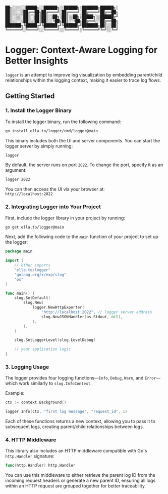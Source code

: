 ```
██╗░░░░░░█████╗░░██████╗░░██████╗░███████╗██████╗░
██║░░░░░██╔══██╗██╔════╝░██╔════╝░██╔════╝██╔══██╗
██║░░░░░██║░░██║██║░░██╗░██║░░██╗░█████╗░░██████╔╝
██║░░░░░██║░░██║██║░░╚██╗██║░░╚██╗██╔══╝░░██╔══██╗
███████╗╚█████╔╝╚██████╔╝╚██████╔╝███████╗██║░░██║
╚══════╝░╚════╝░░╚═════╝░░╚═════╝░╚══════╝╚═╝░░╚═╝
```

# Logger: Context-Aware Logging for Better Insights

`logger` is an attempt to improve log visualization by embedding parent/child relationships within the logging context, making it easier to trace log flows.

## Getting Started

### 1. Install the Logger Binary

To install the logger binary, run the following command:

```bash
go install ella.to/logger/cmd/logger@main
```

This binary includes both the UI and server components. You can start the logger server by simply running:

```bash
logger
```

By default, the server runs on port `2022`. To change the port, specify it as an argument:

```bash
logger 2022
```

You can then access the UI via your browser at:  
`http://localhost:2022`

### 2. Integrating Logger into Your Project

First, include the logger library in your project by running:

```bash
go get ella.to/logger@main
```

Next, add the following code to the `main` function of your project to set up the logger:

```go
package main

import (
    // other imports
    "ella.to/logger"
    "golang.org/x/exp/slog"
    "os"
)

func main() {
    slog.SetDefault(
        slog.New(
            logger.NewHttpExporter(
                "http://localhost:2022", // logger server address
                slog.NewJSONHandler(os.Stdout, nil),
            ),
        ),
    )

    slog.SetLoggerLevel(slog.LevelDebug)

    // your application logic
}
```

### 3. Logging Usage

The logger provides four logging functions—`Info`, `Debug`, `Warn`, and `Error`—which work similarly to `slog.InfoContext`.

Example:

```go
ctx := context.Background()

logger.Info(ctx, "first log message", "request_id", 1)
```

Each of these functions returns a new context, allowing you to pass it to subsequent logs, creating parent/child relationships between logs.

### 4. HTTP Middleware

This library also includes an HTTP middleware compatible with Go's `http.Handler` signature:

```go
func(http.Handler) http.Handler
```

You can use this middleware to either retrieve the parent log ID from the incoming request headers or generate a new parent ID, ensuring all logs within an HTTP request are grouped together for better traceability.
